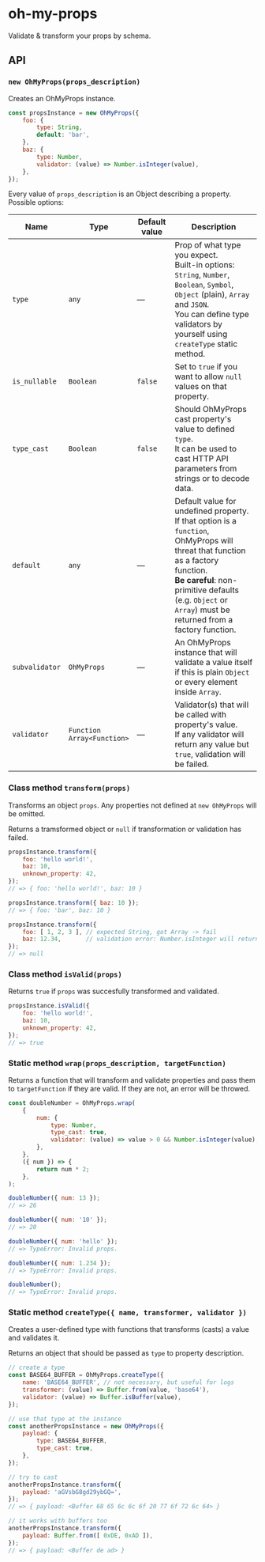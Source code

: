 
# oh-my-props

Validate &amp; transform your props by schema.

## API

### `new OhMyProps(props_description)`

Creates an OhMyProps instance.

```javascript
const propsInstance = new OhMyProps({
    foo: {
        type: String,
        default: 'bar',
    },
    baz: {
        type: Number,
        validator: (value) => Number.isInteger(value),
    },
});
```

Every value of `props_description` is an Object describing a property. Possible options:

| Name | Type | Default value | Description |
| - | - | - | - |
| `type` | `any` | — | Prop of what type you expect.<br>Built-in options: `String`, `Number`, `Boolean`, `Symbol`, `Object` (plain), `Array` and `JSON`. <br> You can define type validators by yourself using `createType` static method. |
| `is_nullable` | `Boolean` | `false` | Set to `true` if you want to allow `null` values on that property. |
| `type_cast` | `Boolean` | `false` | Should OhMyProps cast property's value to defined `type`. <br> It can be used to cast HTTP API parameters from strings or to decode data. |
| `default` | `any` | — | Default value for undefined property. If that option is a `function`, OhMyProps will threat that function as a factory function. <br> **Be careful**: non-primitive defaults (e.g. `Object` or `Array`) must be returned from a factory function. |
| `subvalidator` | `OhMyProps` | — | An OhMyProps instance that will validate a value itself if this is plain `Object` or every element inside `Array`. |
| `validator` | `Function` <br> `Array<Function>` | — | Validator(s) that will be called with property's value. <br> If any validator will return any value but `true`, validation will be failed. |

### Class method `transform(props)`

Transforms an object `props`. Any properties not defined at `new OhMyProps` will be omitted.

Returns a tramsformed object or `null` if transformation or validation has failed.

```javascript
propsInstance.transform({
    foo: 'hello world!',
    baz: 10,
    unknown_property: 42,
});
// => { foo: 'hello world!', baz: 10 }

propsInstance.transform({ baz: 10 });
// => { foo: 'bar', baz: 10 }

propsInstance.transform({
    foo: [ 1, 2, 3 ], // expected String, got Array -> fail
    baz: 12.34,       // validation error: Number.isInteger will return false
});
// => null
```

### Class method `isValid(props)`

Returns `true` if `props` was succesfully transformed and validated.

```javascript
propsInstance.isValid({
    foo: 'hello world!',
    baz: 10,
    unknown_property: 42,
});
// => true
```

### Static method `wrap(props_description, targetFunction)`

Returns a function that will transform and validate properties and pass them to `targetFunction` if they are valid. If they are not, an error will be throwed.

```javascript
const doubleNumber = OhMyProps.wrap(
    {
        num: {
            type: Number,
            type_cast: true,
            validator: (value) => value > 0 && Number.isInteger(value),
        },
    },
    ({ num }) => {
        return num * 2;
    },
);

doubleNumber({ num: 13 });
// => 26

doubleNumber({ num: '10' });
// => 20

doubleNumber({ num: 'hello' });
// => TypeError: Invalid props.

doubleNumber({ num: 1.234 });
// => TypeError: Invalid props.

doubleNumber();
// => TypeError: Invalid props.
```

### Statiс method `createType({ name, transformer, validator })`

Creates a user-defined type with functions that transforms (casts) a value and validates it.

Returns an object that should be passed as `type` to property description.

```javascript
// create a type
const BASE64_BUFFER = OhMyProps.createType({
    name: 'BASE64_BUFFER', // not necessary, but useful for logs
    transformer: (value) => Buffer.from(value, 'base64'),
    validator: (value) => Buffer.isBuffer(value),
});

// use that type at the instance
const anotherPropsInstance = new OhMyProps({
    payload: {
        type: BASE64_BUFFER,
        type_cast: true,
    },
});

// try to cast
anotherPropsInstance.transform({
    payload: 'aGVsbG8gd29ybGQ=',
});
// => { payload: <Buffer 68 65 6c 6c 6f 20 77 6f 72 6c 64> }

// it works with buffers too
anotherPropsInstance.transform({
    payload: Buffer.from([ 0xDE, 0xAD ]),
});
// => { payload: <Buffer de ad> }
```
